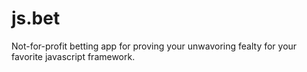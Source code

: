 # js.bet
Not-for-profit betting app for proving your unwavoring fealty for your favorite javascript framework.
